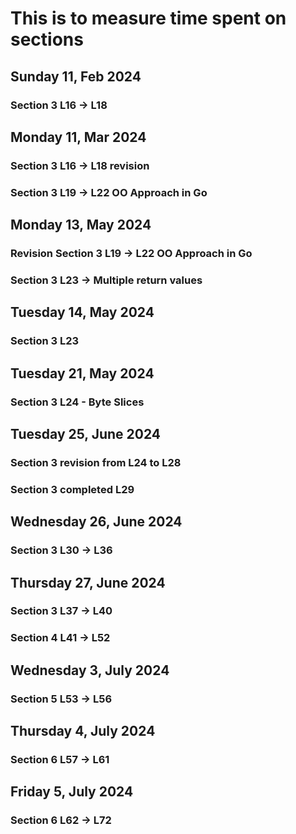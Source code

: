 # This is to measure time spent on sections

## Sunday 11, Feb 2024
### Section 3 L16 -> L18

## Monday 11, Mar 2024
### Section 3 L16 -> L18 revision 
### Section 3 L19 -> L22 OO Approach in Go


## Monday 13, May  2024
### Revision Section 3 L19 -> L22 OO Approach in Go
### Section 3 L23 -> Multiple return values

## Tuesday 14, May  2024
### Section 3 L23

## Tuesday 21, May  2024
### Section 3 L24 - Byte Slices

## Tuesday 25, June 2024
### Section 3 revision from L24 to L28
### Section 3 completed L29

## Wednesday 26, June 2024
### Section 3 L30 -> L36

## Thursday 27, June 2024
### Section 3 L37 -> L40
### Section 4 L41 -> L52

## Wednesday 3, July 2024
### Section 5 L53 -> L56

## Thursday 4, July 2024
### Section 6 L57 -> L61

## Friday 5, July 2024
### Section 6 L62 -> L72